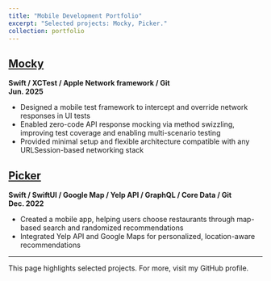 ```yaml
---
title: "Mobile Development Portfolio"
excerpt: "Selected projects: Mocky, Picker."
collection: portfolio
---
```


## [Mocky](https://www.github.com/hanlinchentw/Mocky)

**Swift / XCTest / Apple Network framework / Git**  
**Jun. 2025**

- Designed a mobile test framework to intercept and override network responses in UI tests
- Enabled zero-code API response mocking via method swizzling, improving test coverage and enabling multi-scenario testing
- Provided minimal setup and flexible architecture compatible with any URLSession-based networking stack

## [Picker](https://www.github.com/hanlinchentw/Picker)

**Swift / SwiftUI / Google Map / Yelp API / GraphQL / Core Data / Git**  
**Dec. 2022**

- Created a mobile app, helping users choose restaurants through map-based search and randomized recommendations
- Integrated Yelp API and Google Maps for personalized, location-aware recommendations

---

This page highlights selected projects. For more, visit my GitHub profile.
